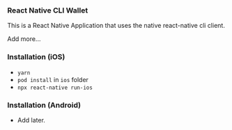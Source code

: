 ### React Native CLI Wallet

This is a React Native Application that uses the native react-native cli client.

Add more...

### Installation (iOS)

- `yarn`
- `pod install` in `ios` folder
- `npx react-native run-ios`

### Installation (Android)

- Add later.
